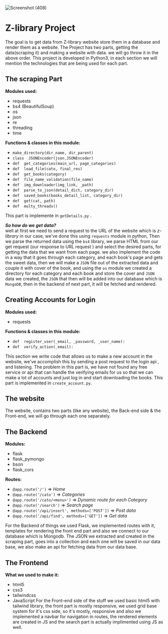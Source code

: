 ![Screenshot (408)](https://github.com/ParsaBordbar/z-libraryWebScraper/assets/124056966/6dcb2a6f-bd0a-4e32-b928-faaaf390ae1d)

# Z-library Project
The goal is to get data from Z-library website store them in a database and render them as a website.
The Project has two parts, getting the data(scraping it) and making a website with data.
we will go throw it in the above order.
This project is developed in Python3, in each section we will mention the technologies that are being used for each part.

## **The scraping Part**
**Modules used:**

 - requests
 - bs4 (BeautifulSoup)
 - os
 - json
 - re
 - threading 
 - time

**Functions & classes in this module:**

 - `make_directory(dir_name, dir_parent)`
 -  `class  JSONEncoder(json.JSONEncoder)`
 -  `def  get_categories(main_url, page_categories)`
 -  `def  load_file(cato, final_res)`
 -  `def  get_books(category)`
 - `def  file_name_validation(file_name)`
 - `def  img_downloader(img_link, _path)`
 - `def  parse_to_json(detail_dict, category_dir)`
 - `def  saved_books(books_detail_list, category_dir)`
 - `def  get(cat, path)`
 - `def  multy_threads()`

 
 This part is implemente  in `getDetails.py` .
 
***So how do we get data?***  
well at first we need to send a request to the URL of the website which is *z-library* in our case, we've done this using `requests` module in python, Then we parse the returned data using the `bs4` library, we parse HTML from our get request (our response to URL request ) and select the desired parts, for getting the data that we want from each page. we also implement the code in a way that it goes through each category, and each book's page and gets the sweet data, then we will make a `JSON` file out of the extracted data and couple it with cover of the book, and using the `os` module we created a directory for each category and each book and store the cover and `JSON` data we created, the `JSON` that then will be added into our database which is `MongoDB`, then in the backend of next part, it will be fetched and rendered.

## Creating Accounts for Login
**Modules used:**
 - requests
 
 **Functions & classes in this module:**

 - `def  register_user(_email, _password, _user_name):`
 -  `def  verify_action(_email):`
 
This section we write code that allows us to make a new account in the website,
we've accomplish this by sending a post request to the login api , and listening.
The problem in this part is, we have not found any free service or api that can handle the verifying emails  for us so that we can make a lot of accounts and just log in and start downloading the books.
This part is implemented in `create_account.py`.


## The website

The website, contains two parts (like any website), the Back-end side & the Front-end,
we will go through each one separately.

## The Backend 

**Modules:**

 - flask
 - flask_pymongo
 - bson
 - flask_cors

**Routes:** 

 - `@app.route('/')` => *Home*
 - `@app.route('/cato')` => *Categories*
 -  `@app.route('/cato/<menu>')` =>	*Dynamic route for each Category*
 - `@app.route('/search')` => *Search page*
 - `@app.route('/api/insert', methods=['POST'])` => *Post data*  	
 - `@app.route('/api/find', methods=['GET'])`  => *Get data*

For the Backend of things we used Flask, we implemented routes with it, templates for rendering the front end part and also we connect to our database which is Mongodb.
The JSON we extracted and created in the scraping part, goes into  a collection and each one will be saved in our data base, we also make an api for fetching data from our data base.   
## The Frontend

**What we used to make it:**
 - html5
 - css3
 - tailwindcss
 - JavaScript
For the Front-end side of the stuff we used basic html5 with tailwind library, the front part is mostly responsive, we used grid base system for it's css side, so it's mostly, responsive and also we implemented a navbar for navigation in routes, the rendered elements are created in JS and the search part is actually implimented using JS as well. 
